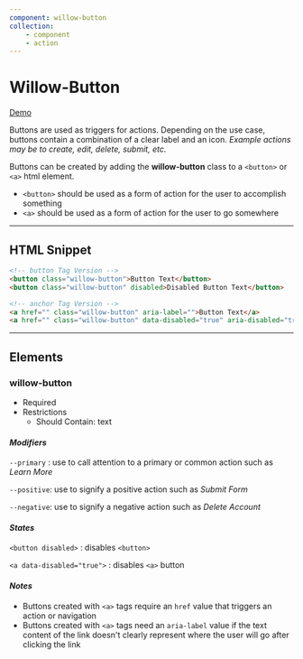 ```yaml
---
component: willow-button
collection: 
    - component
    - action
---
```

# **Willow-Button**

[Demo](http://codepen.io/team/UnumUX/pen/BWpzLa)

Buttons are used as triggers for actions. Depending on the use case, buttons contain a combination of a clear label and an icon. _Example actions may be to create, edit, delete, submit, etc._

Buttons can be created by adding the **willow-button** class to a `<button>` or `<a>` html element.

- `<button>` should be used as a form of action for the user to accomplish something
- `<a>` should be used as a form of action for the user to go somewhere

---

## HTML Snippet

```html
<!-- button Tag Version -->
<button class="willow-button">Button Text</button>
<button class="willow-button" disabled>Disabled Button Text</button>

<!-- anchor Tag Version -->
<a href="" class="willow-button" aria-label="">Button Text</a>
<a href="" class="willow-button" data-disabled="true" aria-disabled="true" aria-label="">Disabled Button Text</a>
```

---

## Elements

### willow-button

- Required
- Restrictions
  - Should Contain: text

#### _Modifiers_

`--primary` : use to call attention to a primary or common action such as _Learn More_

`--positive`: use to signify a positive action such as _Submit Form_

`--negative`: use to signify a negative action such as _Delete Account_

#### _States_

`<button disabled>` : disables `<button>`

`<a data-disabled="true">` : disables `<a>` button

#### _Notes_

- Buttons created with `<a>` tags require an `href` value that triggers an action or navigation
- Buttons created with `<a>` tags need an `aria-label` value if the text content of the link doesn't clearly represent where the user will go after clicking the link
